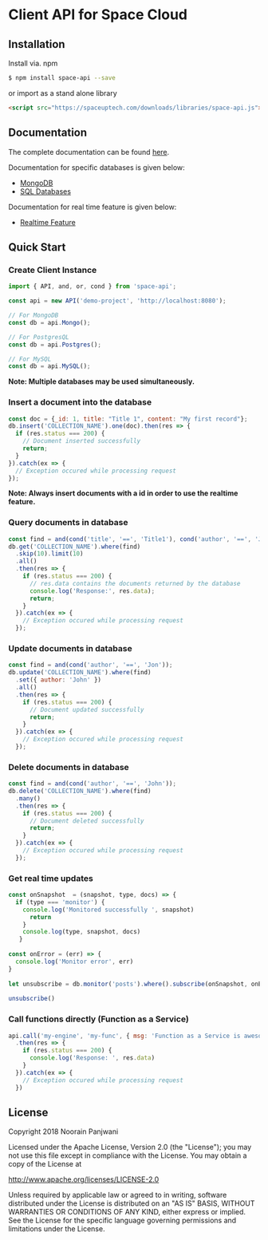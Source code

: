 # Client API for Space Cloud

## Installation
Install via. npm
```bash
$ npm install space-api --save
```
or import as a stand alone library
```html
<script src="https://spaceuptech.com/downloads/libraries/space-api.js"></script>
```

## Documentation
The complete documentation can be found [here](https://github.com/spaceuptech/space-api-js/wiki).

Documentation for specific databases is given below:
- [MongoDB](https://github.com/spaceuptech/space-api-js/wiki/Mongo)
- [SQL Databases](https://github.com/spaceuptech/space-api-js/wiki/SQL)

Documentation for real time feature is given below:
- [Realtime Feature](https://github.com/spaceuptech/space-api-js/wiki/Realtime)

## Quick Start

### Create Client Instance

```js
import { API, and, or, cond } from 'space-api';

const api = new API('demo-project', 'http://localhost:8080');

// For MongoDB
const db = api.Mongo();

// For PostgresQL
const db = api.Postgres();

// For MySQL
const db = api.MySQL();
```
**Note: Multiple databases may be used simultaneously.**

### Insert a document into the database
```js
const doc = {_id: 1, title: "Title 1", content: "My first record"};
db.insert('COLLECTION_NAME').one(doc).then(res => {
  if (res.status === 200) {
    // Document inserted successfully
    return;
  }
}).catch(ex => {
  // Exception occured while processing request
});
```
**Note: Always insert documents with a id in order to use the realtime feature.**

### Query documents in database
```js
const find = and(cond('title', '==', 'Title1'), cond('author', '==', 'Jon'));
db.get('COLLECTION_NAME').where(find)
  .skip(10).limit(10)
  .all()
  .then(res => {
    if (res.status === 200) {
      // res.data contains the documents returned by the database
      console.log('Response:', res.data);
      return;
    }
  }).catch(ex => {
    // Exception occured while processing request
  });
```

### Update documents in database
```js
const find = and(cond('author', '==', 'Jon'));
db.update('COLLECTION_NAME').where(find)
  .set({ author: 'John' })
  .all()
  .then(res => {
    if (res.status === 200) {
      // Document updated successfully
      return;
    }
  }).catch(ex => {
    // Exception occured while processing request
  });
```

### Delete documents in database
```js
const find = and(cond('author', '==', 'John'));
db.delete('COLLECTION_NAME').where(find)
  .many()
  .then(res => {
    if (res.status === 200) {
      // Document deleted successfully
      return;
    }
  }).catch(ex => {
    // Exception occured while processing request
  });
```

### Get real time updates
```js
const onSnapshot  = (snapshot, type, docs) => {
  if (type === 'monitor') {
    console.log('Monitored successfully ', snapshot)
      return
    }
    console.log(type, snapshot, docs)
   }
 
const onError = (err) => {
  console.log('Monitor error', err)
}
 
let unsubscribe = db.monitor('posts').where().subscribe(onSnapshot, onError) 
 
unsubscribe()
```

### Call functions directly (Function as a Service) 
```js
api.call('my-engine', 'my-func', { msg: 'Function as a Service is awesome!' }, 1000)
  .then(res => {
    if (res.status === 200) {
      console.log('Response: ', res.data)
    }
  }).catch(ex => {
    // Exception occured while processing request
  })
```

## License

Copyright 2018 Noorain Panjwani

Licensed under the Apache License, Version 2.0 (the "License"); you may not use this file except in compliance with the License. You may obtain a copy of the License at

http://www.apache.org/licenses/LICENSE-2.0

Unless required by applicable law or agreed to in writing, software distributed under the License is distributed on an "AS IS" BASIS, WITHOUT WARRANTIES OR CONDITIONS OF ANY KIND, either express or implied. See the License for the specific language governing permissions and limitations under the License.
